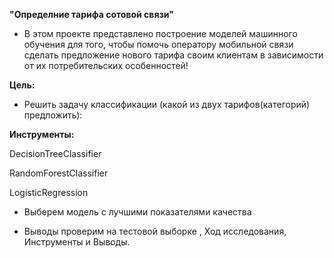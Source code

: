 **"Определние тарифа сотовой связи"**

- В этом проекте представлено построение моделей машинного обучения для того, чтобы помочь оператору мобильной связи сделать предложение нового тарифа своим клиентам в зависимости от их потребительских особенностей!

**Цель:**

- Решить задачу классификации (какой из двух тарифов(категорий) предложить):

**Инструменты:**

DecisionTreeClassifier

RandomForestClassifier

LogisticRegression

- Выберем модель с лучшими показателями качества

- Выводы проверим на тестовой выборке
, Ход исследования, Инструменты и Выводы. 
